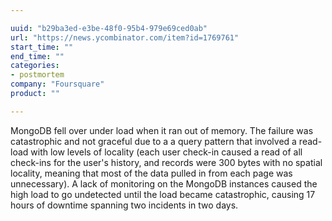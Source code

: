 ```yaml
---

uuid: "b29ba3ed-e3be-48f0-95b4-979e69ced0ab"
url: "https://news.ycombinator.com/item?id=1769761"
start_time: ""
end_time: ""
categories:
- postmortem
company: "Foursquare"
product: ""

---
```


MongoDB fell over under load when it ran out of memory. The failure was catastrophic and not graceful due to a a query pattern that involved a read-load with low levels of locality (each user check-in caused a read of all check-ins for the user's history, and records were 300 bytes with no spatial locality, meaning that most of the data pulled in from each page was unnecessary). A lack of monitoring on the MongoDB instances caused the high load to go undetected until the load became catastrophic, causing 17 hours of downtime spanning two incidents in two days.
